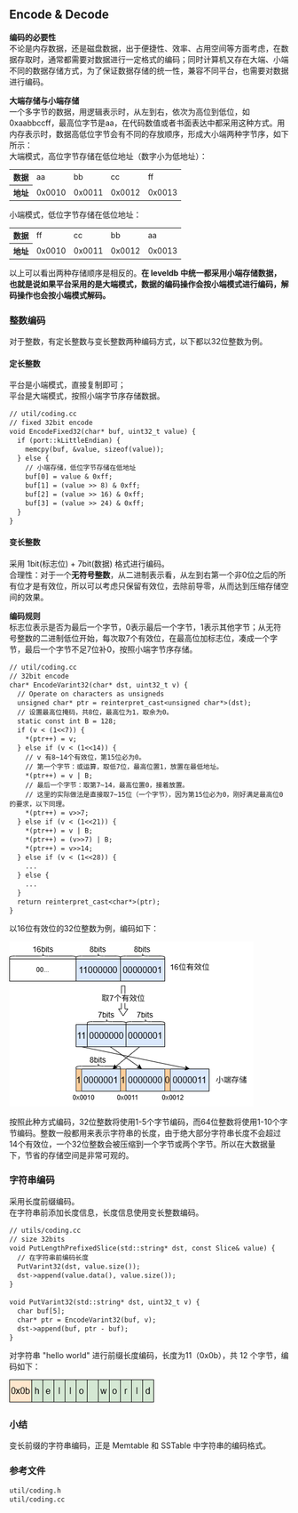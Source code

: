 ## Encode & Decode

**编码的必要性**    
不论是内存数据，还是磁盘数据，出于便捷性、效率、占用空间等方面考虑，在数据存取时，通常都需要对数据进行一定格式的编码；同时计算机又存在大端、小端不同的数据存储方式，为了保证数据存储的统一性，兼容不同平台，也需要对数据进行编码。

**大端存储与小端存储**     
一个多字节的数据，用逻辑表示时，从左到右，依次为高位到低位，如 0xaabbccff，最高位字节是aa，在代码数值或者书面表达中都采用这种方式。用内存表示时，数据高低位字节会有不同的存放顺序，形成大小端两种字节序，如下所示：  
大端模式，高位字节存储在低位地址（数字小为低地址）：
<table>
<tr>
    <th>数据</th>
    <td>aa</td>
    <td>bb</td>
    <td>cc</td>
    <td>ff</td>
</tr>
<tr>
    <th>地址</th>
    <td>0x0010</td>
    <td>0x0011</td>
    <td>0x0012</td>
    <td>0x0013</td>
</tr>
</table>
小端模式，低位字节存储在低位地址：
<table>
<tr>
    <th>数据</th>
    <td>ff</td>
    <td>cc</td>
    <td>bb</td>
    <td>aa</td>
</tr>
<tr>
    <th>地址</th>
    <td>0x0010</td>
    <td>0x0011</td>
    <td>0x0012</td>
    <td>0x0013</td>
</tr>
</table>

以上可以看出两种存储顺序是相反的。<b>在 leveldb 中统一都采用小端存储数据，也就是说如果平台采用的是大端模式，数据的编码操作会按小端模式进行编码，解码操作也会按小端模式解码。</b>

### 整数编码    
对于整数，有定长整数与变长整数两种编码方式，以下都以32位整数为例。

#### 定长整数    
平台是小端模式，直接复制即可；   
平台是大端模式，按照小端字节序存储数据。
```
// util/coding.cc
// fixed 32bit encode
void EncodeFixed32(char* buf, uint32_t value) {
  if (port::kLittleEndian) {
    memcpy(buf, &value, sizeof(value));
  } else {
    // 小端存储，低位字节存储在低地址
    buf[0] = value & 0xff;
    buf[1] = (value >> 8) & 0xff;
    buf[2] = (value >> 16) & 0xff;
    buf[3] = (value >> 24) & 0xff;
  }
}
```

#### 变长整数    
采用 1bit(标志位) + 7bit(数据) 格式进行编码。      
合理性：对于一个**无符号整数**，从二进制表示看，从左到右第一个非0位之后的所有位才是有效位，所以可以考虑只保留有效位，去除前导零，从而达到压缩存储空间的效果。    

**编码规则**     
标志位表示是否为最后一个字节，0表示最后一个字节，1表示其他字节；从无符号整数的二进制低位开始，每次取7个有效位，在最高位加标志位，凑成一个字节，最后一个字节不足7位补0，按照小端字节序存储。

```
// util/coding.cc
// 32bit encode
char* EncodeVarint32(char* dst, uint32_t v) {
  // Operate on characters as unsigneds
  unsigned char* ptr = reinterpret_cast<unsigned char*>(dst);
  // 设置最高位掩码，共8位，最高位为1，取余为0。
  static const int B = 128;
  if (v < (1<<7)) {
    *(ptr++) = v;
  } else if (v < (1<<14)) {
    // v 有8~14个有效位，第15位必为0。
    // 第一个字节：或运算，取低7位，最高位置1，放置在最低地址。
    *(ptr++) = v | B;
    // 最后一个字节：取第7~14，最高位置0，接着放置。
    // 这里的实际做法是直接取7~15位（一个字节），因为第15位必为0，刚好满足最高位0的要求，以下同理。
    *(ptr++) = v>>7;
  } else if (v < (1<<21)) {
    *(ptr++) = v | B;
    *(ptr++) = (v>>7) | B;
    *(ptr++) = v>>14;
  } else if (v < (1<<28)) {
    ...
  } else {
    ...
  }
  return reinterpret_cast<char*>(ptr);
}
```
以16位有效位的32位整数为例，编码如下：  

![encode 32bits integer](../img/integer_encode.png "32 integer")

按照此种方式编码，32位整数将使用1-5个字节编码，而64位整数将使用1-10个字节编码。整数一般都用来表示字符串的长度，由于绝大部分字符串长度不会超过14个有效位，一个32位整数会被压缩到一个字节或两个字节。所以在大数据量下，节省的存储空间是非常可观的。

### 字符串编码   
采用长度前缀编码。     
在字符串前添加长度信息，长度信息使用变长整数编码。
```
// utils/coding.cc
// size 32bits
void PutLengthPrefixedSlice(std::string* dst, const Slice& value) {
  // 在字符串前编码长度
  PutVarint32(dst, value.size());
  dst->append(value.data(), value.size());
}

void PutVarint32(std::string* dst, uint32_t v) {
  char buf[5];
  char* ptr = EncodeVarint32(buf, v);
  dst->append(buf, ptr - buf);
}
```
对字符串 "hello world" 进行前缀长度编码，长度为11（0x0b），共 12 个字节，编码如下：   

![encode string](../img/string_encode.png "string")

### 小结
变长前缀的字符串编码，正是 Memtable 和 SSTable 中字符串的编码格式。 

### 参考文件
```
util/coding.h 
util/coding.cc
```